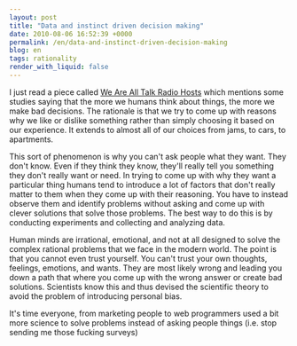 ```yaml
---
layout: post
title: "Data and instinct driven decision making"
date: 2010-08-06 16:52:39 +0000
permalink: /en/data-and-instinct-driven-decision-making
blog: en
tags: rationality
render_with_liquid: false
---
```


I just read a piece called [We Are All Talk Radio
Hosts](http://www.wired.com/wiredscience/2010/08/we-are-all-talk-radio-hosts/)
which mentions some studies saying that the more we humans think about
things, the more we make bad decisions. The rationale is that we try to
come up with reasons why we like or dislike something rather than simply
choosing it based on our experience. It extends to almost all of our
choices from jams, to cars, to apartments.

This sort of phenomenon is why you can't ask people what they want. They
don't know. Even if they think they know, they'll really tell you
something they don't really want or need. In trying to come up with why
they want a particular thing humans tend to introduce a lot of factors
that don't really matter to them when they come up with their reasoning.
You have to instead observe them and identify problems without asking
and come up with clever solutions that solve those problems. The best
way to do this is by conducting experiments and collecting and analyzing
data.

Human minds are irrational, emotional, and not at all designed to solve
the complex rational problems that we face in the modern world. The
point is that you cannot even trust yourself. You can't trust your own
thoughts, feelings, emotions, and wants. They are most likely wrong and
leading you down a path that where you come up with the wrong answer or
create bad solutions. Scientists know this and thus devised the
scientific theory to avoid the problem of introducing personal bias.

It's time everyone, from marketing people to web programmers used a bit
more science to solve problems instead of asking people things (i.e.
stop sending me those fucking surveys)
